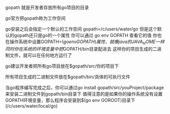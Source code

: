 gopath 就是开发者存放所有go项目的目录

go官方把gopath称为工作空间

go安装之后会指定一个默认的工作空间
gopath=/c/users/water/go
但是这个默认的gopath还只是go的一个属性
你可以通过 go env GOPATH 查看它的值
你也在操作系统中设置GOPATH=$(go env GOPATH)属性，就像java的JAVA_HOME一样
同时你在系统的环境变量中把$GOPATH/bin目录配进去
这样你的项目生成的二进制文件，就可以在任何地方运行了

go建议开发者把所有go项目放在$gopath/src/你的项目下

所有项目生成的二进制文件放在$gopath/bin/具体的可执行文件

当go程序编写完成之后，你可以通过go install gopath/src/youProject/package
来安装二进制文件到gopath/bin目录下
值得注意的是如果你的操作系统没有设置GOPATH环境变量，那么程序会安装到$(go env GOROOT)目录下(/c/users/water/local/go)